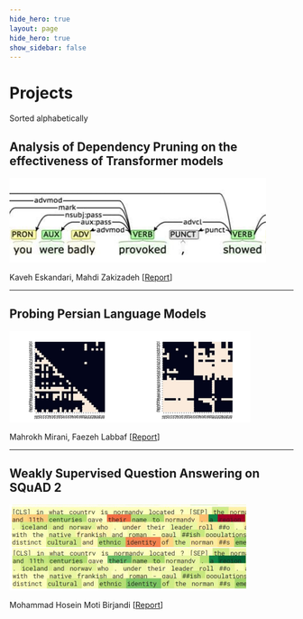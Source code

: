 ```yaml
---
hide_hero: true
layout: page
hide_hero: true
show_sidebar: false
---
```


# Projects
Sorted alphabetically

## Analysis of Dependency Pruning on the effectiveness of Transformer models
![](https://raw.githubusercontent.com/teias-courses/nlp99/gh-pages/projects/dep_prune.png)

Kaveh Eskandari, Mahdi Zakizadeh [[Report](https://github.com/teias-courses/nlp99/raw/gh-pages/projects/final_project_report_eskandari_zakizadeh.pdf)]

---

## Probing Persian Language Models
![](https://raw.githubusercontent.com/teias-courses/nlp99/gh-pages/projects/lm_probe.png)

Mahrokh Mirani, Faezeh Labbaf [[Report](https://github.com/teias-courses/nlp99/raw/gh-pages/projects/final_project_report_labbaf_mirani.pdf)]

---

## Weakly Supervised Question Answering on SQuAD 2 
![](https://raw.githubusercontent.com/teias-courses/nlp99/gh-pages/projects/squad2.png)

Mohammad Hosein Moti Birjandi [[Report](https://github.com/teias-courses/nlp99/raw/gh-pages/projects/final_project_report_moti_birjandi.pdf)]
